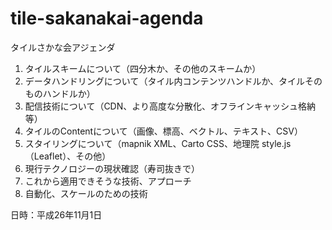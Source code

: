 tile-sakanakai-agenda
=====================

タイルさかな会アジェンダ

1. タイルスキームについて（四分木か、その他のスキームか）
2. データハンドリングについて（タイル内コンテンツハンドルか、タイルそのものハンドルか）
3. 配信技術について（CDN、より高度な分散化、オフラインキャッシュ格納等）
4. タイルのContentについて（画像、標高、ベクトル、テキスト、CSV）
5. スタイリングについて（mapnik XML、Carto CSS、地理院 style.js（Leaflet）、その他）
6. 現行テクノロジーの現状確認（寿司抜きで）
7. これから適用できそうな技術、アプローチ
8. 自動化、スケールのための技術

日時：平成26年11月1日
